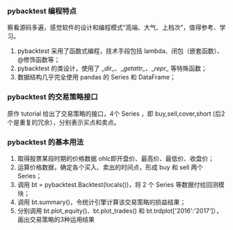 ### pybacktest 编程特点

察看源码多遍，感觉软件的设计和编程模式“高端、大气、上档次”，值得参考、学习。

1. pybacktest 采用了函数式编程，技术手段包括 lambda、闭包（嵌套函数）、@修饰函数等；
2. pybacktest 的类设计，使用了 \__dir\__、\__getattr\__、\__repr\__ 等特殊函数；
3. 数据结构几乎完全使用 pandas 的 Series 和 DataFrame；

### pybacktest 的交易策略接口

原作 tutorial 给出了交易策略的接口，4个 Series ，即 buy,sell,cover,short (后2个是重复的冗余），分别表示买点和卖点。

### pybacktest 的基本用法

1. 取得股票某段时期的价格数据 ohlc即开盘价、最高价、最低价、收盘价；
2. 运算价格数据，确定各个买入、卖出的时间点，形成 buy 和 sell 两个 Series；
3. 调用 bt = pybacktest.Backtest(locals())，将 2 个 Series 等数据付给回测模块；
4. 调用 bt.summary()，令统计引擎计算该交易策略的损益结果；
5. 分别调用 bt.plot_equity()、bt.plot_trades() 和 bt.trdplot\['2016':'2017‘]），画出交易策略的3种运用结果

